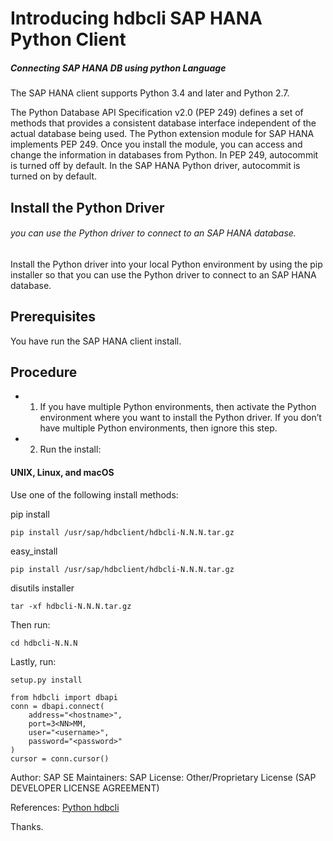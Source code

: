 # Introducing hdbcli SAP HANA Python Client

##### Connecting SAP HANA DB using python Language

The SAP HANA client supports Python 3.4 and later and Python 2.7.

The Python Database API Specification v2.0 (PEP 249) defines a set of methods that provides a consistent database interface independent of the actual database being used. The Python extension module for SAP HANA implements PEP 249. Once you install the module, you can access and change the information in databases from Python. In PEP 249, autocommit is turned off by default. In the SAP HANA Python driver, autocommit is turned on by default.

## Install the Python Driver
######  you can use the Python driver to connect to an SAP HANA database.
Install the Python driver into your local Python environment by using the pip installer so that you can use the Python driver to connect to an SAP HANA database.

## Prerequisites
You have run the SAP HANA client install.

## Procedure
- 1. If you have multiple Python environments, then activate the Python environment where you want to install the Python driver. If you don’t have multiple Python environments, then ignore this step.
- 2. Run the install:

#### UNIX, Linux, and macOS
Use one of the following install methods:

pip install
```
pip install /usr/sap/hdbclient/hdbcli-N.N.N.tar.gz
```

easy_install
```
pip install /usr/sap/hdbclient/hdbcli-N.N.N.tar.gz
```

disutils installer
```
tar -xf hdbcli-N.N.N.tar.gz
```

Then run:
```
cd hdbcli-N.N.N
```

Lastly, run:
```
setup.py install
```


```
from hdbcli import dbapi
conn = dbapi.connect(
    address="<hostname>",
    port=3<NN>MM,
    user="<username>",
    password="<password>"
)
cursor = conn.cursor()
```

Author: SAP SE
Maintainers: SAP
License: Other/Proprietary License (SAP DEVELOPER LICENSE AGREEMENT)

References:
[Python hdbcli](https://pypi.org/project/hdbcli/)

Thanks.








